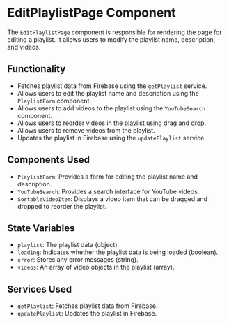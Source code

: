 # EditPlaylistPage Component

The `EditPlaylistPage` component is responsible for rendering the page for editing a playlist. It allows users to modify the playlist name, description, and videos.

## Functionality

-   Fetches playlist data from Firebase using the `getPlaylist` service.
-   Allows users to edit the playlist name and description using the `PlaylistForm` component.
-   Allows users to add videos to the playlist using the `YouTubeSearch` component.
-   Allows users to reorder videos in the playlist using drag and drop.
-   Allows users to remove videos from the playlist.
-   Updates the playlist in Firebase using the `updatePlaylist` service.

## Components Used

-   `PlaylistForm`: Provides a form for editing the playlist name and description.
-   `YouTubeSearch`: Provides a search interface for YouTube videos.
-   `SortableVideoItem`: Displays a video item that can be dragged and dropped to reorder the playlist.

## State Variables

-   `playlist`: The playlist data (object).
-   `loading`: Indicates whether the playlist data is being loaded (boolean).
-   `error`: Stores any error messages (string).
-   `videos`: An array of video objects in the playlist (array).

## Services Used

-   `getPlaylist`: Fetches playlist data from Firebase.
-   `updatePlaylist`: Updates the playlist in Firebase.

